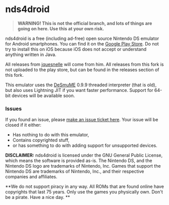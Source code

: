 # nds4droid

>**WARNING! This is not the official branch, and lots of things are going on here. Use this at your own risk.**

nds4droid is a free (including ad-free) open source Nintendo DS emulator for Android smartphones. You can find it on the [Google Play Store](https://play.google.com/store/apps/details?id=com.opendoorstudios.ds4droid&hl=en). Do not try to install this on iOS because iOS does not accept or understand anything written in Java.

All releases from [jquesnelle](https://github.com/jquesnelle) will come from him. All releases from this fork is not uploaded to the play store, but can be found in the releases section of this fork.

This emulator uses the [DeSmuME](http://desmume.org) 0.9.9 threaded interpreter (that is old), but also uses Lightning JIT if you want faster performance. Support for 64-bit devices will be available soon.

### Issues

If you found an issue, please [make an issue ticket here](https://github.com/tangalbert919/nds4droid/issues/new). Your issue will be closed if it either:
* Has nothing to do with this emulator,
* Contains copyrighted stuff,
* or has something to do with adding support for unsupported devices.

**DISCLAIMER:** nds4droid is licensed under the GNU General Public License, which means the software is provided as-is. The Nintendo DS, and the Nintendo DS logo are trademarks of Nintendo, Inc. Games that support the Nintendo DS are trademarks of Nintendo, Inc., and their respective companies and affiliates.

**We do not support piracy in any way. All ROMs that are found online have copyrights that last 75 years. Only use the games you physically own. Don't be a pirate. Have a nice day. **
